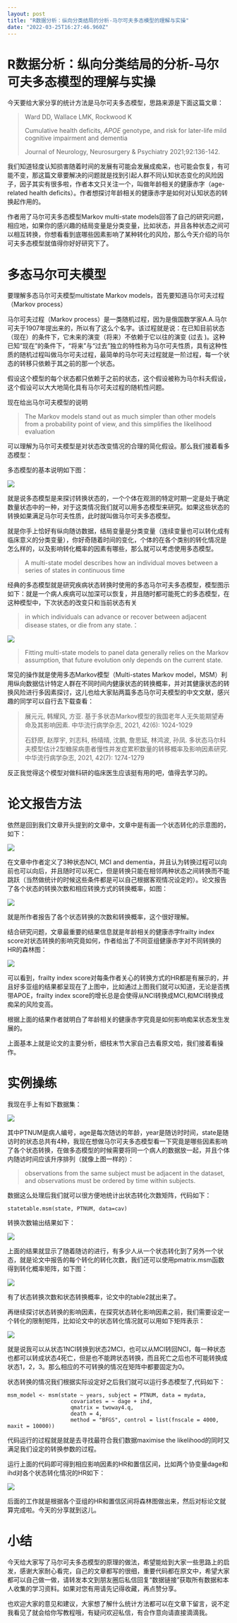 ```yaml
---
layout: post
title: "R数据分析：纵向分类结局的分析-马尔可夫多态模型的理解与实操"
date: "2022-03-25T16:27:46.960Z"
---
```

R数据分析：纵向分类结局的分析-马尔可夫多态模型的理解与实操
==============================

今天要给大家分享的统计方法是马尔可夫多态模型，思路来源是下面这篇文章：

> Ward DD, Wallace LMK, Rockwood K
> 
> Cumulative health deficits, _APOE_ genotype, and risk for later-life mild cognitive impairment and dementia
> 
> Journal of Neurology, Neurosurgery & Psychiatry 2021;92:136-142.

我们知道轻度认知损害随着时间的发展有可能会发展成痴呆，也可能会恢复，有可能不变，那这篇文章要解决的问题就是找到引起人群不同认知状态变化的风险因子，因子其实有很多啦，作者本文只关注一个，叫做年龄相关的健康赤字（age-related health deficits）。作者想探讨年龄相关的健康赤字是如何对认知状态的转换起作用的。

作者用了马尔可夫多态模型Markov multi-state models回答了自己的研究问题，相应地，如果你的感兴趣的结局变量是分类变量，比如状态，并且各种状态之间可以相互转换，你想看看到底哪些因素影响了某种转化的风险，那么今天介绍的马尔可夫多态模型就值得你好好研究下了。

多态马尔可夫模型
========

要理解多态马尔可夫模型multistate Markov models，首先要知道马尔可夫过程（Markov process）

马尔可夫过程（Markov process）是一类随机过程，因为是俄国数学家A.A.马尔可夫于1907年提出来的，所以有了这么个名字。该过程就是说：在已知目前状态（现在）的条件下，它未来的演变（将来）不依赖于它以往的演变 (过去 )。这种已知“现在”的条件下，“将来”与“过去”独立的特性称为马尔可夫性质，具有这种性质的随机过程叫做马尔可夫过程，最简单的马尔可夫过程就是一阶过程，每一个状态的转移只依赖于其之前的那一个状态。

假设这个模型的每个状态都只依赖于之前的状态，这个假设被称为马尔科夫假设，这个假设可以大大地简化具有马尔可夫过程的随机性问题。

现在给出马尔可夫模型的说明

> The Markov models stand out as much simpler than other models from a probability point of view, and this simplifies the likelihood evaluation

可以理解为马尔可夫模型是对状态改变情况的合理的简化假设。那么我们接着看多态模型：

多态模型的基本说明如下图：

![](https://p3.toutiaoimg.com/img/tos-cn-i-qvj2lq49k0/d1947d58c1d44894b17e98a33ac16032~tplv-tt-shrink:640:0.image)

就是说多态模型是来探讨转换状态的，一个个体在观测的特定时期一定是处于确定数量状态中的一种，对于这类情况我们就可以用多态模型来研究。如果这些状态的转换如果满足马尔可夫性质，此时就叫做马尔可夫多态模型。

就是你手上恰好有纵向随访数据，结局变量是分类变量（连续变量也可以转化成有临床意义的分类变量），你好奇随着时间的变化，个体的在各个类别的转化情况是怎么样的，以及影响转化概率的因素有哪些，那么就可以考虑使用多态模型。

> A multi-state model describes how an individual moves between a series of states in continuous time

经典的多态模型就是研究疾病状态转换时使用的多态马尔可夫多态模型，模型图示如下：就是一个病人疾病可以加深可以恢复，并且随时都可能死亡的多态模型，在这种模型中，下次状态的改变只和当前状态有关

> in which individuals can advance or recover between adjacent disease states, or die from any state.：

![](https://p26.toutiaoimg.com/img/tos-cn-i-qvj2lq49k0/035a2fbd68204b69b1f9d7d29be6abcd~tplv-tt-shrink:640:0.image)

> Fitting multi-state models to panel data generally relies on the Markov assumption, that future evolution only depends on the current state.

常见的操作就是使用多态Markov模型（Multi-states Markov model，MSM）利用纵向数据估计特定人群在不同时间内健康状态的转换概率，并对其健康状态的转换风险进行多因素探讨，这儿也给大家贴两篇多态马尔可夫模型的中文文献，感兴趣的同学可以自行去下载查看：

> 展元元, 韩耀风, 方亚. 基于多状态Markov模型的我国老年人无失能期望寿命及其影响因素. 中华流行病学杂志, 2021, 42(6): 1024-1029
> 
> 石舒原, 赵厚宇, 刘志科, 杨晴晴, 沈鹏, 詹思延, 林鸿波, 孙凤. 多状态马尔科夫模型估计2型糖尿病患者慢性并发症累积数量的转移概率及影响因素研究. 中华流行病学杂志, 2021, 42(7): 1274-1279

反正我觉得这个模型对做科研的临床医生应该挺有用的吧，值得去学习的。

论文报告方法
======

依然是回到我们文章开头提到的文章中，文章中是有画一个状态转化的示意图的，如下：

![](https://p26.toutiaoimg.com/img/tos-cn-i-qvj2lq49k0/54cac61a34984592bac6d08a235c24a6~tplv-tt-shrink:640:0.image)

在文章中作者定义了3种状态NCI, MCI and dementia，并且认为转换过程可以向前也可以向后，并且随时可以死亡，但是转换只能在相邻两种状态之间转换而不能跳跃（当然做统计的时候这些条件都是可以自己根据客观情况设定的）。论文报告了各个状态的转换次数和相应转换方式的转换概率，如图：

![](https://p3.toutiaoimg.com/img/tos-cn-i-qvj2lq49k0/add539a21e3449a2803796e1e9a6cb3e~tplv-tt-shrink:640:0.image)

就是所作者报告了各个状态转换的次数和转换概率，这个很好理解。

结合研究问题，文章最重要的结果信息就是年龄相关的健康赤字frailty index score对状态转换的影响究竟如何，作者给出了不同亚组健康赤字对不同转换的HR的森林图：

![](https://p3.toutiaoimg.com/img/tos-cn-i-qvj2lq49k0/d1bef3d7f5a3460a8fc5430e68038fba~tplv-tt-shrink:640:0.image)

可以看到，frailty index score对每条作者关心的转换方式的HR都是有展示的，并且好多亚组的结果都呈现在了上图中，比如通过上图我们就可以知道，无论是否携带APOE，frailty index score的增长总是会使得从NCI转换成MCI,和MCI转换成痴呆的风险变高。

根据上面的结果作者就明白了年龄相关的健康赤字究竟是如何影响痴呆状态发生发展的。

上面基本上就是论文的主要分析，细枝末节大家自己去看原文哈，我们接着看操作。

实例操练
====

我现在手上有如下数据集：

![](https://p3.toutiaoimg.com/img/tos-cn-i-qvj2lq49k0/3e94e255544c4b14875d81ceafa5fa5e~tplv-tt-shrink:640:0.image)

其中PTNUM是病人编号，age是每次随访的年龄，year是随访时时间，state是随访时的状态总共有4种，我现在想做马尔可夫多态模型看一下究竟是哪些因素影响了各个状态转换，在做多态模型的时候需要将同一个病人的数据放一起，并且个体内随访时间应该升序排列（就像上图一样的）：

> observations from the same subject must be adjacent in the dataset, and observations must be ordered by time within subjects.

数据这么处理后我们就可以很方便地统计出状态转化次数矩阵，代码如下：

    statetable.msm(state, PTNUM, data=cav)

转换次数输出结果如下：

![](https://p26.toutiaoimg.com/img/tos-cn-i-qvj2lq49k0/e531dc84fa694d53b0538ebd98980137~tplv-tt-shrink:640:0.image)

上面的结果就显示了随着随访的进行，有多少人从一个状态转化到了另外一个状态，就是论文中报告的每个转化的转化次数，我们还可以使用pmatrix.msm函数得到转化概率矩阵，如下图：

![](https://p9.toutiaoimg.com/img/tos-cn-i-qvj2lq49k0/f146c04dbdc94124a2c1e63e831d599f~tplv-tt-shrink:640:0.image)

有了状态转换次数和状态转换概率，论文中的table2就出来了。

再继续探讨状态转换的影响因素，在探究状态转化影响因素之前，我们需要设定一个转化的限制矩阵，比如论文中的状态转化情况就可以用如下矩阵表示：

![](https://p3.toutiaoimg.com/img/tos-cn-i-qvj2lq49k0/8005414b8a25470fb8c7590e62795bdc~tplv-tt-shrink:640:0.image)

就是说我可以从状态1NCI转换到状态2MCI，也可以从MCI转回NCI，每一种状态也都可以转成状态4死亡，但是也不能跨状态转换，而且死亡之后也不可能转换成状态1，2，3。那么相应的不可转换的情况在矩阵中都要固定为0。

状态转换的情况我们根据实际设定好之后我们就可以运行多态模型了,代码如下：

    msm_model <- msm(state ~ years, subject = PTNUM, data = mydata,
                        covariates = ~ dage + ihd, 
                        qmatrix = twoway4.q, 
                        death = 4,
                        method = "BFGS", control = list(fnscale = 4000, maxit = 10000))

代码运行的过程就是就是去寻找最符合我们数据maximise the likelihood的同时又满足我们设定的转换参数的过程。

运行上面的代码即可得到相应影响因素的HR和置信区间，比如两个协变量dage和ihd对各个状态转化情况的HR如下：

![](https://p6.toutiaoimg.com/img/tos-cn-i-qvj2lq49k0/68f9f08dec544edd856a2846d7fb8c23~tplv-tt-shrink:640:0.image)

后面的工作就是根据各个亚组的HR和置信区间将森林图做出来，然后对标论文就算完成啦。今天的分享就到这儿。

小结
==

今天给大家写了马尔可夫多态模型的原理的做法，希望能给到大家一些思路上的启发，感谢大家耐心看完，自己的文章都写的很细，重要代码都在原文中，希望大家都可以自己做一做，请转发本文到朋友圈后私信回复“数据链接”获取所有数据和本人收集的学习资料。如果对您有用请先记得收藏，再点赞分享。

也欢迎大家的意见和建议，大家想了解什么统计方法都可以在文章下留言，说不定我看见了就会给你写教程哦，有疑问欢迎私信，有合作意向请直接滴滴我。